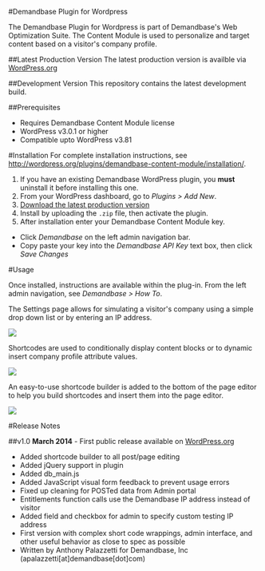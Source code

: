 #Demandbase Plugin for Wordpress

The Demandbase Plugin for Wordpress is part of Demandbase's Web Optimization Suite.
The Content Module is used to personalize and target content based on a visitor's company profile.

##Latest Production Version
The latest production version is availble via [WordPress.org](http://wordpress.org/plugins/demandbase-content-module/)

##Development Version
This repository contains the latest development build.

##Prerequisites
* Requires Demandbase Content Module license
* WordPress v3.0.1 or higher
* Compatible upto WordPress v3.81

#Installation
For complete installation instructions, see http://wordpress.org/plugins/demandbase-content-module/installation/.

1. If you have an existing Demandbase WordPress plugin, you **must** uninstall it before installing this one.
2. From your WordPress dashboard, go to *Plugins > Add New*.
3. [Download the latest production version](http://downloads.wordpress.org/plugin/demandbase-content-module.zip)
4. Install by uploading the `.zip` file, then activate the plugin.
5. After installation enter your Demandbase Content Module key.
  * Click *Demandbase* on the left admin navigation bar.
  * Copy paste your key into the *Demandbase API Key* text box, then click *Save Changes*

#Usage

Once installed, instructions are available within the plug-in.
From the left admin navigation, see *Demandbase > How To*.

The Settings page allows for simulating a visitor's company using a simple drop down list or by entering an IP address.

<img src='https://www.evernote.com/shard/s100/sh/6a117ec2-f714-45d7-a8eb-bf2dfae7d598/d83797595e0c144ecf27041400fda84a/deep/0/Screenshot%203/6/14,%2012:23%20PM.jpg' />

Shortcodes are used to conditionally display content blocks or to dynamic insert company profile attribute values.

<img src='https://www.evernote.com/shard/s100/sh/a2bc222c-2022-4b26-a309-05ecfcc63e7e/c3035e33709c2ecd290cdb113c7d0a0a/deep/0/Screenshot%203/6/14,%2012:41%20PM.jpg' />

An easy-to-use shortcode builder is added to the bottom of the page editor to help you build shortcodes and insert them into the page editor.

<img src='https://www.evernote.com/shard/s100/sh/ab95d4a2-1258-4985-a5c6-67c96a9f0e64/178792f7731474f064daeffac3a52587/deep/0/Screenshot%203/6/14,%2012:44%20PM.jpg' />

#Release Notes

##v1.0
**March 2014** - First public release available on [WordPress.org](http://wordpress.org/plugins/demandbase-content-module)

* Added shortcode builder to all post/page editing
* Added jQuery support in plugin
* Added db_main.js
* Added JavaScript visual form feedback to prevent usage errors
* Fixed up cleaning for POSTed data from Admin portal
* Entitlements function calls use the Demandbase IP address instead of visitor
* Added field and checkbox for admin to specify custom testing IP address
* First version with complex short code wrappings, admin interface, and other useful behavior as close to spec as possible
* Written by Anthony Palazzetti for Demandbase, Inc (apalazzetti[at]demandbase[dot]com)


